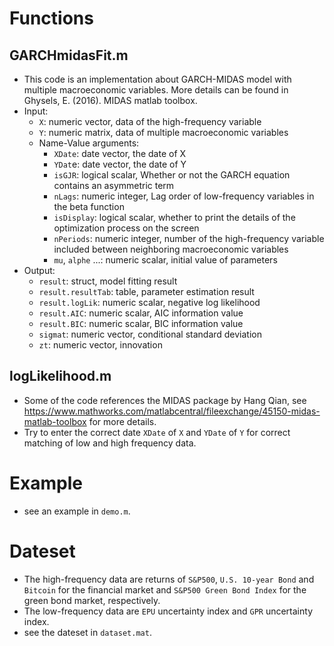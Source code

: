 # Functions
## GARCHmidasFit.m
- This code is an implementation about GARCH-MIDAS model with multiple macroeconomic variables. More details can be found in Ghysels, E. (2016). MIDAS matlab toolbox.
- Input:
    - `X`: numeric vector, data of the high-frequency variable
    - `Y`: numeric matrix, data of multiple macroeconomic variables
    - Name-Value arguments:
        - `XDate`: date vector, the date of X
        - `YDat`e: date vector, the date of Y
        - `isGJR`: logical scalar, Whether or not the GARCH equation contains an asymmetric term
        - `nLags`: numeric integer, Lag order of low-frequency variables in the beta function
        - `isDisplay`: logical scalar, whether to print the details of the optimization process on the screen
        - `nPeriods`: numeric integer, number of the high-frequency variable included between neighboring macroeconomic variables
        - `mu`, `alphe` ...: numeric scalar, initial value of parameters
- Output:
    - `result`: struct, model fitting result
    - `result.resultTab`: table, parameter estimation result
    - `result.logLik`: numeric scalar, negative log likelihood
    - `result.AIC`: numeric scalar, AIC information value
    - `result.BIC`: numeric scalar, BIC information value
    - `sigmat`: numeric vector, conditional standard deviation
    - `zt`: numeric vector, innovation

## logLikelihood.m
- Some of the code references the MIDAS package by Hang Qian, see https://www.mathworks.com/matlabcentral/fileexchange/45150-midas-matlab-toolbox for more details.
- Try to enter the correct date `XDate` of `X` and `YDate` of `Y` for correct matching of low and high frequency data.

# Example
- see an example in `demo.m`.

# Dateset
- The high-frequency data are returns of `S&P500`, `U.S. 10-year Bond` and `Bitcoin` for the financial market and `S&P500 Green Bond Index` for the green bond market, respectively.
- The low-frequency data are `EPU` uncertainty index and `GPR` uncertainty index.
- see the dateset in `dataset.mat`.